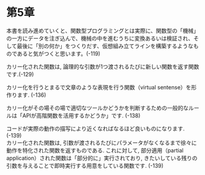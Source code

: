 # 第5章

本書を読み進めていくと、関数型プログラミングとは実際に、関数型の「機械」の一方にデータを注ぎ込んで、機械の中を進むうちに変換あるいは検証され、そして最後に「別の何か」をつくりだす、仮想組み立てラインを構築するようなものであると気がつくと思います。(-119)  

カリー化された関数は, 論理的な引数が1つ渡されるたびに新しい関数を返す関数です.(-129)  

カリー化を行うとまるで文章のような表現を行う関数（virtual sentense）を形作ります. (-136)  

カリー化がその場その場で適切なツールかどうかを判断するための一般的なルールは「APIが高階関数を活用するかどうか」です. (-138)  

コードが実際の動作の描写により近くなればなるほど良いものになります. (-139)  
カリー化された関数は, 引数が渡されるたびにパラメータがなくなるまで徐々に動作を特化された関数を返すものである. これに対して, 部分適用（partial application）された関数は「部分的に」実行されており, きたいしている残りの引数を与えることで即時実行する用意をしている関数です. (-139)  
